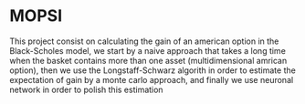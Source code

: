 # MOPSI

This project consist on calculating the gain of an american option in the Black-Scholes model,
we start by a naive approach that takes a long time when the basket contains more than one asset 
(multidimensional amrican option), then we use the Longstaff-Schwarz algorith in order to estimate the expectation 
of gain by a monte carlo approach, and finally we use neuronal network in order to polish this estimation
